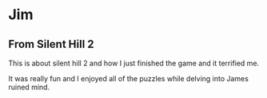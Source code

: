 # Jim

## From Silent Hill 2

This is about silent hill 2 and how I just finished the game and it terrified me.

It was really fun and I enjoyed all of the puzzles while delving into James ruined mind.